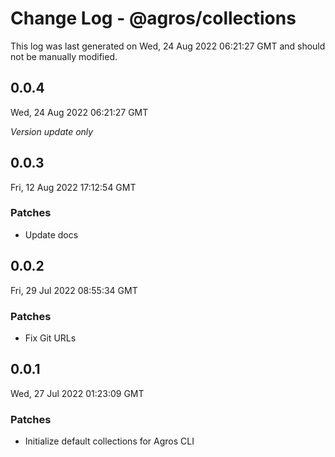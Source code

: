 # Change Log - @agros/collections

This log was last generated on Wed, 24 Aug 2022 06:21:27 GMT and should not be manually modified.

## 0.0.4
Wed, 24 Aug 2022 06:21:27 GMT

_Version update only_

## 0.0.3
Fri, 12 Aug 2022 17:12:54 GMT

### Patches

- Update docs

## 0.0.2
Fri, 29 Jul 2022 08:55:34 GMT

### Patches

- Fix Git URLs

## 0.0.1
Wed, 27 Jul 2022 01:23:09 GMT

### Patches

- Initialize default collections for Agros CLI


